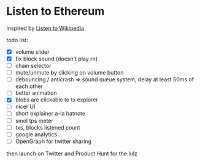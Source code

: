 # Listen to Ethereum

Inspired by [Listen to Wikipedia](https://listen.hatnote.com)

todo list:

- [x] volume slider
- [x] fix block sound (doesn't play rn)
- [ ] chain selector
- [ ] mute/unmute by clicking on volume button
- [ ] debouncing / anticrash => sound queue system, delay at least 50ms of each other
- [ ] better animation
- [x] blobs are clickable to tx explorer
- [ ] nicer UI
- [ ] short explainer a-la hatnote
- [ ] smol tps meter
- [ ] txs, blocks listened count
- [ ] google analytics
- [ ] OpenGraph for twitter sharing

then launch on Twitter and Product Hunt for the lulz
